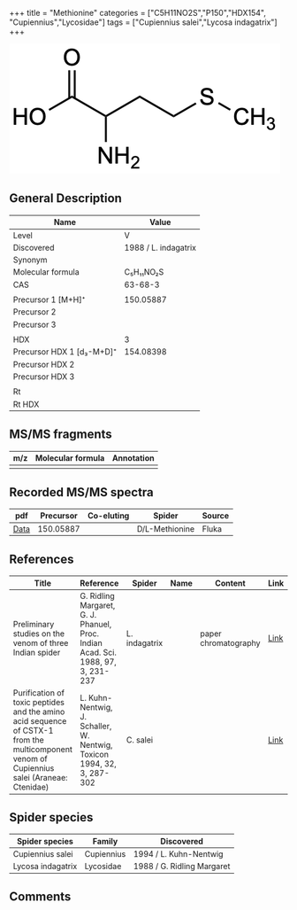 +++
title = "Methionine"
categories = ["C5H11NO2S","P150","HDX154",
"Cupiennius","Lycosidae"]
tags = ["Cupiennius salei","Lycosa indagatrix"]
+++

![](/img/Methionine.png)

## General Description

| Name                      | Value                |
|---------------------------|----------------------|
| Level                     | V                    |
| Discovered                | 1988 / L. indagatrix |
| Synonym                   |                      |
| Molecular formula         | C₅H₁₁NO₂S            |
| CAS                       | 63-68-3              |
|                           |                      |
| Precursor 1 [M+H]⁺        | 150.05887            |
| Precursor 2               |                      |
| Precursor 3               |                      |
|                           |                      |
| HDX                       | 3                    |
| Precursor HDX 1 [d₃-M+D]⁺ | 154.08398            |
| Precursor HDX 2           |                      |
| Precursor HDX 3           |                      |
|                           |                      |
| Rt                        |                      |
| Rt HDX                    |                      |

## MS/MS fragments

| m/z | Molecular formula | Annotation |
|-----|-------------------|------------|
|     |                   |            |

## Recorded MS/MS spectra

| pdf      | Precursor  | Co-eluting | Spider         | Source |
|----------|------------|------------|----------------|--------|
| [Data]() | 150.05887  |            | D/L-Methionine | Fluka  |

## References

| Title                                                                                                                                      | Reference                                                                        | Spider        | Name | Content              | Link                                                         |
|--------------------------------------------------------------------------------------------------------------------------------------------|----------------------------------------------------------------------------------|---------------|------|----------------------|--------------------------------------------------------------|
| Preliminary studies on the venom of three Indian spider                                                                                    | G. Ridling Margaret, G. J. Phanuel, Proc. Indian Acad. Sci. 1988, 97, 3, 231-237 | L. indagatrix |      | paper chromatography | [Link](https://www.ias.ac.in/article/fulltext/anml/097/03/0231-0237) |
| Purification of toxic peptides and the amino acid sequence of CSTX-1 from the multicomponent venom of Cupiennius salei (Araneae: Ctenidae) | L. Kuhn-Nentwig, J. Schaller, W. Nentwig, Toxicon 1994, 32, 3, 287-302           | C. salei      |      |                      | [Link](https://doi.org/10.1016/0041-0101(94)90082-5)                 |

## Spider species

| Spider species    | Family     | Discovered                 |
|-------------------|------------|----------------------------|
| Cupiennius salei  | Cupiennius | 1994 / L. Kuhn-Nentwig     |
| Lycosa indagatrix | Lycosidae  | 1988 / G. Ridling Margaret |

## Comments